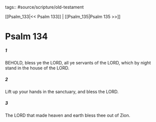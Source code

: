 tags:: #source/scripture/old-testament

[[Psalm_133|<< Psalm 133]] | [[Psalm_135|Psalm 135 >>]]

# Psalm 134

##### 1

BEHOLD, bless ye the LORD, all ye servants of the LORD, which by night stand in the house of the LORD.

##### 2

Lift up your hands in the sanctuary, and bless the LORD.

##### 3

The LORD that made heaven and earth bless thee out of Zion.
